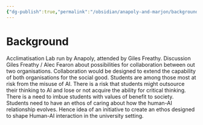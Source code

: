 ```yaml
---
{"dg-publish":true,"permalink":"/obsidian/anapoly-and-marjon/background/","created":"2025-08-11T23:31:29.061+01:00","updated":"2025-08-11T23:55:11.811+01:00"}
---
```


# Background

Acclimatisation Lab run by Anapoly, attended by Giles Freathy.
Discussion Giles Freathy / Alec Fearon about possibilities for collaboration between out two organisations.
Collaboration would be designed to extend the capability of both organisations for the social good. 
Students are among those most at risk from the misuse of AI. 
There is a risk that students might outsource their thinking to AI and lose or not acquire the ability for critical thinking. 
There is a need to imbue students with values of benefit to society. 
Students need to have an ethos of caring about how the human-AI relationship evolves.
Hence idea of an initiative to create an ethos designed to shape Human-AI interaction in the university setting. 